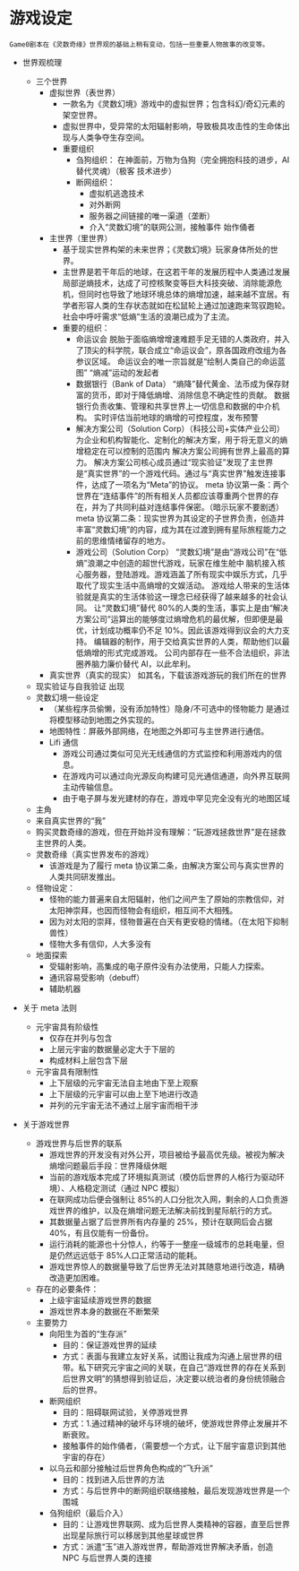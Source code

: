 # 游戏设定

```{admonition} 说明
Game0剧本在《灵数奇缘》世界观的基础上稍有变动，包括一些重要人物故事的改变等。
```

- 世界观梳理

  - 三个世界
    - 虚拟世界（表世界）
      - 一款名为《灵数幻境》游戏中的虚拟世界；包含科幻/奇幻元素的架空世界。
      - 虚拟世界中，受异常的太阳辐射影响，导致极具攻击性的生命体出现与人类争夺生存空间。
      - 重要组织
        - 刍狗组织：
          在神面前，万物为刍狗（完全拥抱科技的进步，AI 替代灵魂）（极客 技术进步）
        - 断网组织：
          - 虚拟机逃逸技术
          - 对外断网
          - 服务器之间链接的唯一渠道（垄断）
          - 介入“灵数幻境”的联网公测，接触事件 始作俑者
    - 主世界（里世界）
      - 基于现实世界构架的未来世界；《灵数幻境》玩家身体所处的世界。
      - 主世界是若干年后的地球，在这若干年的发展历程中人类通过发展局部逆熵技术，达成了可控核聚变等巨大科技突破、消除能源危机，但同时也导致了地球环境总体的熵增加速，越来越不宜居。有学者形容人类的生存状态就如在松鼠轮上通过加速跑来驾驭跑轮。社会中呼吁需求“低熵”生活的浪潮已成为了主流。
      - 重要的组织：
        - 命运议会
          脱胎于面临熵增增速难题手足无错的人类政府，并入了顶尖的科学院，联合成立“命运议会”，原各国政府改组为各参议区域。
          命运议会的唯一宗旨就是“绘制人类自己的命运蓝图”
          “熵减”运动的发起者
        - 数据银行（Bank of Data）
          “熵降”替代黄金、法币成为保存财富的货币，即对于降低熵增、消除信息不确定性的贡献。
          数据银行负责收集、管理和共享世界上一切信息和数据的中介机构。
          实时评估当前地球的熵增的可控程度，发布预警
        - 解决方案公司（Solution Corp）（科技公司+实体产业公司）
          为企业和机构智能化、定制化的解决方案，用于将无意义的熵增稳定在可以控制的范围内
          解决方案公司拥有世界上最高的算力。
          解决方案公司核心成员通过“现实验证”发现了主世界是“真实世界”的一个游戏代码。通过与“真实世界”触发连接事件，达成了一项名为“Meta”的协议。
          meta 协议第一条：两个世界在“连结事件”的所有相关人员都应该尊重两个世界的存在，并为了共同利益对连结事件保密。（暗示玩家不要剧透）
          meta 协议第二条：现实世界为其设定的子世界负责，创造并丰富“灵数幻境”的内容，成为其在过渡到拥有星际旅程能力之前的思维情绪留存的地方。
        - 游戏公司（Solution Corp）
          “灵数幻境”是由“游戏公司”在“低熵”浪潮之中创造的超世代游戏，玩家在维生舱中 脑机接入核心服务器，登陆游戏。游戏涵盖了所有现实中娱乐方式，几乎取代了现实生活中高熵增的文娱活动。
          游戏给人带来的生活体验就是真实的生活体验这一理念已经获得了越来越多的社会认同。
          让“灵数幻境”替代 80%的人类的生活，事实上是由“解决方案公司”运算出的能够度过熵增危机的最优解，但即便是最优，计划成功概率仍不足 10%。因此该游戏得到议会的大力支持。
          编辑器的制作，用于交给真实世界的人类，帮助他们以最低熵增的形式完成游戏。
          公司内部存在一些不合法组织，非法圈养脑力廉价替代 AI，以此牟利。
    - 真实世界（真实的现实）
      如其名，下载该游戏游玩的我们所在的世界
  - 现实验证与自我验证
    出现
  - 灵数幻境一些设定
    - （某些程序员偷懒，没有添加特性）隐身/不可选中的怪物能力 是通过将模型移动到地图之外实现的。
    - 地图特性：屏蔽外部网络，在地图之外即可与主世界进行通信。
    - Lifi 通信
      - 游戏公司通过类似可见光无线通信的方式监控和利用游戏内的信息。
      - 在游戏内可以通过向光源反向构建可见光通信通道，向外界互联网主动传输信息。
      - 由于电子屏与发光建材的存在，游戏中罕见完全没有光的地图区域
  - 主角
  - 来自真实世界的“我”
  - 购买灵数奇缘的游戏，但在开始并没有理解：“玩游戏拯救世界”是在拯救主世界的人类。
  - 灵数奇缘（真实世界发布的游戏）
    - 该游戏是为了履行 meta 协议第二条，由解决方案公司与真实世界的人类共同研发推出。
  - 怪物设定：
    - 怪物的能力普遍来自太阳辐射，他们之间产生了原始的宗教信仰，对太阳神崇拜，也因而怪物会有组织，相互间不大相残。
    - 因为对太阳的崇拜，怪物普遍在白天有更安稳的情绪。（在太阳下抑制兽性）
    - 怪物大多有信仰，人大多没有
  - 地面探索
    - 受辐射影响，高集成的电子原件没有办法使用，只能人力探索。
    - 通讯容易受影响（debuff）
    - 辅助机器

- 关于 meta 法则
  - 元宇宙具有阶级性
    - 仅存在并列与包含
    - 上层元宇宙的数据量必定大于下层的
    - 构成材料上层包含下层
  - 元宇宙具有限制性
    - 上下层级的元宇宙无法自主地由下至上观察
    - 上下层级的元宇宙可以由上至下地进行改造
    - 并列的元宇宙无法不通过上层宇宙而相干涉
- 关于游戏世界
  - 游戏世界与后世界的联系
    - 游戏世界的开发没有对外公开，项目被给予最高优先级。被视为解决熵增问题最后手段：世界降级休眠
    - 当前的游戏版本完成了环境拟真测试（模仿后世界的人格行为驱动环境）、人格稳定测试（通过 NPC 模拟）
    - 在联网成功后便会强制让 85%的人口分批次入网，剩余的人口负责游戏世界的维护，以及在熵增问题无法解决前找到星际航行的方式。
    - 其数据量占据了后世界所有内存量的 25%，预计在联网后会占据 40%，有且仅能有一份备份。
    - 运行消耗的能源也十分惊人，约等于一整座一级城市的总耗电量，但是仍然远远低于 85%人口正常活动的能耗。
    - 游戏世界惊人的数据量导致了后世界无法对其随意地进行改造，精确改造更加困难。
  - 存在的必要条件：
    - 上级宇宙延续游戏世界的数据
    - 游戏世界本身的数据在不断繁荣
  - 主要势力
    - 向阳生为首的“生存派”
      - 目的：保证游戏世界的延续
      - 方式：表面与我建立友好关系，试图让我成为沟通上层世界的纽带。私下研究元宇宙之间的关联，在自己“游戏世界的存在关系到后世界文明”的猜想得到验证后，决定要以统治者的身份统领融合后的世界。
    - 断网组织
      - 目的：阻碍联网试验，关停游戏世界
      - 方式：1.通过精神的破坏与环境的破坏，使游戏世界停止发展并不断衰败。
      - 接触事件的始作俑者，（需要想一个方式，让下层宇宙意识到其他宇宙的存在）
    - 以乌云和部分接触过后世界角色构成的“飞升派”
      - 目的：找到进入后世界的方法
      - 方式：与后世界中的断网组织联络接触，最后发现游戏世界是一个围城
    - 刍狗组织（最后介入）
      - 目的：让游戏世界联网、成为后世界人类精神的容器，直至后世界出现星际旅行可以移居到其他星球或世界
      - 方式：派遣“玉”进入游戏世界，帮助游戏世界解决矛盾，创造 NPC 与后世界人类的连接
